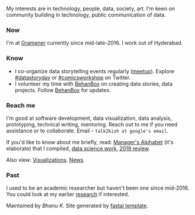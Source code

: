 My interests are in technology, people, data, society, art. I'm keen on community building in technology, public communication of data.

### Now
I'm at [Gramener](https://gramener.com/) currently since mid-late-2016. I work out of Hyderabad.

### Know
- I co-organize data storytelling events regularly ([meetup](https://www.meetup.com/meetup-group-EkjzkhLt/)). Explore [#datastoryday](https://twitter.com/hashtag/datastoryday?src=hashtag_click) or [#comicsworkshop](https://twitter.com/hashtag/comicsworkshop?src=hashtag_click) on Twitter.
- I volunteer my time with [BehanBox](https://www.behanbox.com/) on creating data stories, data projects. Follow [BehanBox](https://twitter.com/behanbox) for updates.

### Reach me
I'm good at software development, data visualization, data analysis, prototyping, technical writing, mentoring. Reach out to me if you need assistance or to collaborate. Email - `talk2kish at google's email`.

If you'd like to know about me briefly, read: [Manager's Alphabet](https://github.com/bkamapantula/Managers-Alphabet/) (it's elaborate) that I compiled, [data science work](https://bkamapantula.github.io/2017/10/24/what-people-do-data-science.html), [2019 review](https://bkamapantula.github.io/2020/01/03/2019.html).

Also view: [Visualizations](https://bkamapantula.github.io/viz/). [News](https://bkamapantula.github.io/news.html).

### Past
I used to be an academic researcher but haven't been one since mid-2016. You could look at my earlier [research](https://bkamapantula.github.io/research/) if interested.

Maintained by *Bhanu K*. Site generated by [fastai template](https://github.com/fastai/fast_template).
